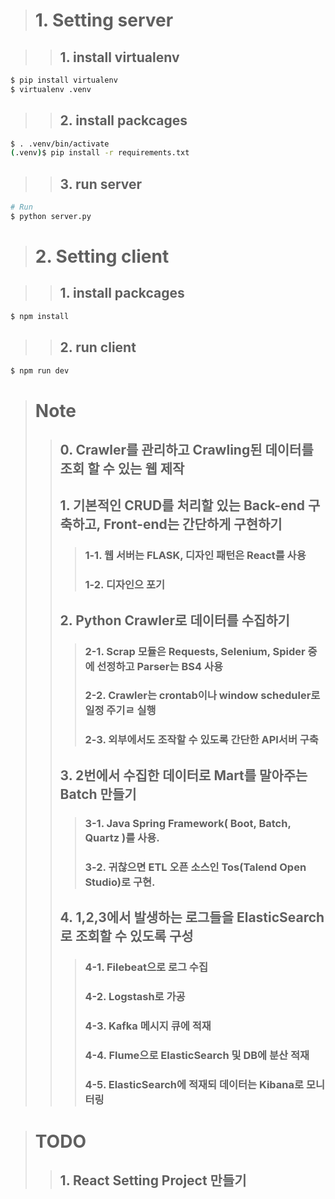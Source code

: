 > # 1. Setting server

>> ## 1. install virtualenv
```bash
$ pip install virtualenv
$ virtualenv .venv
```

>> ## 2. install packcages
```bash
$ . .venv/bin/activate
(.venv)$ pip install -r requirements.txt
```

>> ## 3. run server
```bash
# Run
$ python server.py
```


> # 2. Setting client

>> ## 1. install packcages
```bash
$ npm install
```
>> ## 2. run client
```bash
$ npm run dev
```

> # Note
>> ## 0. Crawler를 관리하고 Crawling된 데이터를 조회 할 수 있는 웹 제작
>> ## 1. 기본적인 CRUD를 처리할 있는 Back-end 구축하고, Front-end는 간단하게 구현하기
>>> ### 1-1. 웹 서버는 FLASK, 디자인 패턴은 React를 사용
>>> ### 1-2. 디자인으 포기
>> ## 2. Python Crawler로 데이터를 수집하기
>>> ### 2-1. Scrap 모듈은 Requests, Selenium, Spider 중에 선정하고 Parser는 BS4 사용
>>> ### 2-2. Crawler는 crontab이나 window scheduler로 일정 주기ㄹ 실행
>>> ### 2-3. 외부에서도 조작할 수 있도록 간단한 API서버 구축
>> ## 3. 2번에서 수집한 데이터로 Mart를 말아주는 Batch 만들기
>>> ### 3-1. Java Spring Framework( Boot, Batch, Quartz )를 사용.
>>> ### 3-2. 귀찮으면 ETL 오픈 소스인 Tos(Talend Open Studio)로 구현.
>> ## 4. 1,2,3에서 발생하는 로그들을 ElasticSearch로 조회할 수 있도록 구성
>>> ### 4-1. Filebeat으로 로그 수집
>>> ### 4-2. Logstash로 가공
>>> ### 4-3. Kafka 메시지 큐에 적재
>>> ### 4-4. Flume으로 ElasticSearch 및 DB에 분산 적재
>>> ### 4-5. ElasticSearch에 적재되 데이터는 Kibana로 모니터링
  
> # TODO
>> ## 1. React Setting Project 만들기
